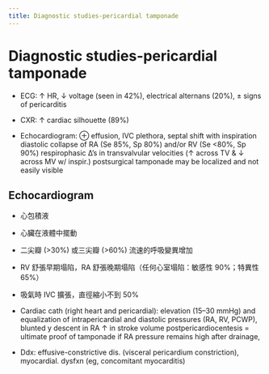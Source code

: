 ```yaml
---
title: Diagnostic studies-pericardial tamponade
---
```


# Diagnostic studies-pericardial tamponade

- ECG: ↑ HR, ↓ voltage (seen in 42%), electrical alternans (20%), ± signs of pericarditis

- CXR: ↑ cardiac silhouette (89%)
- Echocardiogram: ⊕ effusion, IVC plethora, septal shift with inspiration
  diastolic collapse of RA (Se 85%, Sp 80%) and/or RV (Se <80%, Sp 90%)
  respirophasic ∆’s in transvalvular velocities (↑ across TV & ↓ across MV w/ inspir.)
  postsurgical tamponade may be localized and not easily visible

## Echocardiogram

- 心包積液
- 心臟在液體中擺動
- 二尖瓣 (>30%) 或三尖瓣 (>60%) 流速的呼吸變異增加
- RV 舒張早期塌陷，RA 舒張晚期塌陷（任何心室塌陷：敏感性 90%；特異性 65%）
- 吸氣時 IVC 擴張，直徑縮小不到 50%

- Cardiac cath (right heart and pericardial): elevation (15–30 mmHg) and equalization of
  intrapericardial and diastolic pressures (RA, RV, PCWP), blunted y descent in RA
  ↑ in stroke volume postpericardiocentesis = ultimate proof of tamponade
  if RA pressure remains high after drainage,
- Ddx: effusive-constrictive dis. (visceral pericardium constriction), myocardial. dysfxn (eg, concomitant myocarditis)
